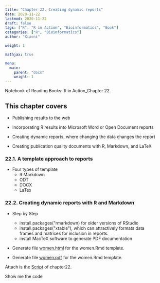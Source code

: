 ```yaml
---
title: "Chapter 22. Creating dynamic reports"
date: 2020-11-22
lastmod: 2020-11-22
draft: false
tags: ["R", "R in Action", "Bioinformatics", "Book"]
categories: ["R", "Bioinformatics"]
author: "Xiaoni"

weight: 1

mathjax: true

menu:
  main:
    parent: "docs"
    weight: 1
---
```


Notebook of Reading Books: R in Action_Chapter 22.

<!--more-->

## This chapter covers

- Publishing results to the web

- Incorporating R results into Microsoft Word or Open Document reports

- Creating dynamic reports, where changing the data changes the report

- Creating publication quality documents with R, Markdown, and LaTeX

### 22.1. A template approach to reports 

- Four types of template
  - R Markdown
  - ODT
  - DOCX
  - LaTex

### 22.2. Creating dynamic reports with R and Markdown

- Step by Step
  - install.packages("rmarkdown) for older versions of RStudio
  - install.packages("xtable"), which can attractively formats data frames and matrices for inclusion in reports. 
  - install MacTeX software to generate PDF documentation

- Generate file [women.html](women.html) for the women.Rmd template.
- Generate file [women.pdf](womenPDF.pdf) for the women.Rmd template.

Attach is the [Script](chapter22.R) of chapter22.

Show me the code <i class="far fa-hand-pointer"></i>

```r

```
